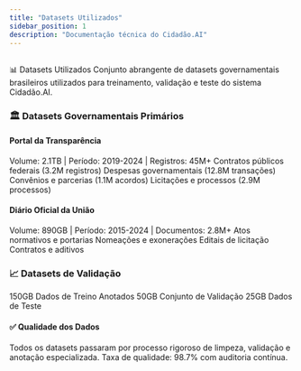 ```yaml
---
title: "Datasets Utilizados"
sidebar_position: 1
description: "Documentação técnica do Cidadão.AI"
---
```


## 
📊 Datasets Utilizados
Conjunto abrangente de datasets governamentais brasileiros utilizados para treinamento, validação e teste do sistema Cidadão.AI.
### 🏛️ Datasets Governamentais Primários
#### Portal da Transparência
Volume: 2.1TB | Período: 2019-2024 | Registros: 45M+
Contratos públicos federais (3.2M registros)
Despesas governamentais (12.8M transações)
Convênios e parcerias (1.1M acordos)
Licitações e processos (2.9M processos)
#### Diário Oficial da União
Volume: 890GB | Período: 2015-2024 | Documentos: 2.8M+
Atos normativos e portarias
Nomeações e exonerações
Editais de licitação
Contratos e aditivos
### 📈 Datasets de Validação
150GB
Dados de Treino Anotados
50GB
Conjunto de Validação
25GB
Dados de Teste
#### ✅ Qualidade dos Dados
Todos os datasets passaram por processo rigoroso de limpeza, validação e anotação especializada. Taxa de qualidade: 98.7% com auditoria contínua.
